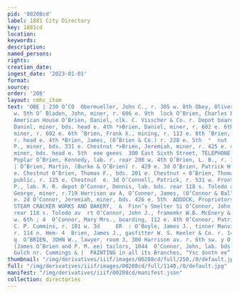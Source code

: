 ```yaml
---
pid: '00208cd'
label: 1881 City Directory
key: 1881cd
location: 
keywords: 
description: 
named_persons: 
rights: 
creation_date: 
ingest_date: '2023-01-01'
format: 
source: 
order: '208'
layout: cmhc_item
text: 'OBE | 230 O’CO  Obermueller, John C., r. 305 w. 8th Obey, Oliver C., r. 205
  w. 5th O’ Bladen, John, miner, r. 606 e. 9th  lock O’Brien, Charles E., miner, bds.
  American House O’Brien, Daniel, clk. C. Visscher & Co. r. Depot boarding house O’Brien,
  Daniel, miner, bds. head e. 4th *>Brien, Daniel, miner, r. 602 e. 6th *Brien, Dennis,
  miner, r. 602 e. 6th ’Brien, Frank X., mining, r. 113 e. 8th ’Brien, James, miner,
  r. head e. 4th *Brien, James, (O’Brien & Co.) r. 228 e. 5th  °  nut  *Brien, James
  P., miner, bds. 331 e. Chestnut *>Brien, Jeremiah, miner, r. 425 e. 4th Brien, John,
  miner, bds. head e. 5th  eee geees  300 East Sixth Street, TELEPHONE CONNECTION.  cor.
  Poplar O’Brien, Kennedy, lab. r. rear 208 w. 4th O’Brien, L. B., r. 125 e. Chestnut
  | O’Brien, Martin, (Burke & O’Brien) r. 429 e. 3d O’Brien, Patrick H., bds. 201
  e. Chestnut O’Brien, Thomas F., bds. 201 e. Chestnut « O’Brien, Thomas M. , notary
  public, r. 125 e. Chestnut  e. 3d O’Connell, Patrick, r. 531 w. Front O’Connell,
  P., lab. R. R. depot O’Connor, Dennis, lab. bds. rear 118 s. Toledo av O’Connor,
  George, miner, r.719 Harrison av A, O’Connor, James, (O’Connor & Ballou) r. 113
  e. 2d O’Connor, Jeremiah, miner, bds. 426 e. 5th  ADDOCK, Proprietors LEADVILLE
  STEAM CRACKER WORKS AND BAKERY,  &  Finn’s Smelter Si O’Connor, John, miner, r.
  rear 118 s. Toledo av  rt O’Connor, John J., framemkr W.B. McEnery & Co. r. 306
  w. 6th ; 4  O’Connor, Mary Mrs., boarding, 112 e. 4th O’Connor, Patrick, J., shoemkr
  C. P. Cummins, r. 101 w. 3d     ER  : O’Boyle, James J., tinner Manville & McCarthy,
  r. 114 n. Hem- 4  Brien, James J., gasfitter W. S. Keeler & Co. r. 145 e. Chest-
  q  O’BRIEN, JOHN W., lawyer, room 3, 300 Harrison av. r. 6th sw. y O’Brien & Co.,
  (James O’Brien and P. M. ee) tailors, 1044  O’Connor, John, lab. bds. Big Evans
  Gulch nr. Cummings & |  PAINTING in all its Branches, "Ysc $ontn ee” |       aa '
thumbnail: "/img/derivatives/iiif/images/00208cd/full/250,/0/default.jpg"
full: "/img/derivatives/iiif/images/00208cd/full/1140,/0/default.jpg"
manifest: "/img/derivatives/iiif/00208cd/manifest.json"
collection: directories
---
```

